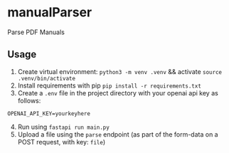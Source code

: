 # manualParser
Parse PDF Manuals

## Usage

1. Create virtual environment: `python3 -m venv .venv` && activate `source .venv/bin/activate`
2. Install requirements with pip `pip install -r requirements.txt`
3. Create a `.env` file in the project directory with your openai api key as follows:
```
OPENAI_API_KEY=yourkeyhere
```
4. Run using `fastapi run main.py`
5. Upload a file using the `parse` endpoint (as part of the form-data on a POST request, with key: `file`)